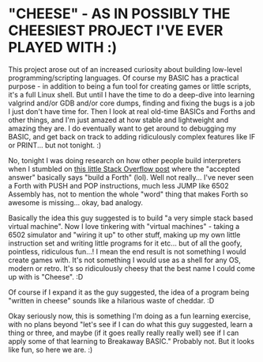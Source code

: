 # "CHEESE" - AS IN POSSIBLY THE CHEESIEST PROJECT I'VE EVER PLAYED WITH :)

This project arose out of an increased curiosity about building low-level programming/scripting languages.  Of course my BASIC has a practical purpose - in addition to being a fun tool for creating games or little scripts, it's a full Linux shell.  But until I have the time to do a deep-dive into learning valgrind and/or GDB and/or core dumps, finding and fixing the bugs is a job I just don't have time for.  Then I look at real old-time BASICs and Forths and other things, and I'm just amazed at how stable and lightweight and amazing they are.  I do eventually want to get around to debugging my BASIC, and get back on track to adding ridiculously complex features like IF or PRINT... but not tonight. :)

No, tonight I was doing research on how other people build interpreters when I stumbled on [this little Stack Overflow post](https://stackoverflow.com/questions/6887471/how-would-i-go-about-writing-an-interpreter-in-c) where the "accepted answer" basically says "build a Forth" (lol).  Well not really... I've never seen a Forth with PUSH and POP instructions, much less JUMP like 6502 Assembly has, not to mention the whole "word" thing that makes Forth so awesome is missing... okay, bad analogy.

Basically the idea this guy suggested is to build "a very simple stack based virtual machine".  Now I love tinkering with "virtual machines" - taking a 6502 simulator and "wiring it up" to other stuff, making up my own little instruction set and writing little programs for it etc... but of all the goofy, pointless, ridiculous fun...!  I mean the end result is not something I would create games with.  It's not something I would use as a shell for any OS, modern or retro.  It's so ridiculously cheesy that the best name I could come up with is "Cheese". :D

Of course if I expand it as the guy suggested, the idea of a program being "written in cheese" sounds like a hilarious waste of cheddar. :D

Okay seriously now, this is something I'm doing as a fun learning exercise, with no plans beyond "let's see if I can do what this guy suggested, learn a thing or three, and maybe (if it goes really really really well) see if I can apply some of that learning to Breakaway BASIC."  Probably not.  But it looks like fun, so here we are. :)
